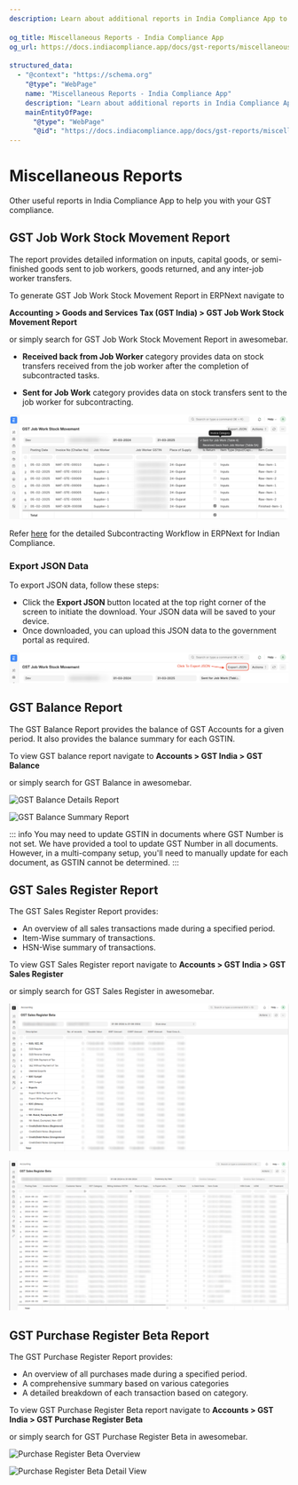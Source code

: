 ```yaml
---
description: Learn about additional reports in India Compliance App to help you with your GST compliance.

og_title: Miscellaneous Reports - India Compliance App
og_url: https://docs.indiacompliance.app/docs/gst-reports/miscellaneous_reports

structured_data:
  - "@context": "https://schema.org"
    "@type": "WebPage"
    name: "Miscellaneous Reports - India Compliance App"
    description: "Learn about additional reports in India Compliance App to help you with your GST compliance."
    mainEntityOfPage:
      "@type": "WebPage"
      "@id": "https://docs.indiacompliance.app/docs/gst-reports/miscellaneous_reports"
---
```


# Miscellaneous Reports

Other useful reports in India Compliance App to help you with your GST
compliance.

## GST Job Work Stock Movement Report

The report provides detailed information on inputs, capital goods, or
semi-finished goods sent to job workers, goods returned, and any inter-job
worker transfers.

To generate GST Job Work Stock Movement Report in ERPNext navigate to

**Accounting > Goods and Services Tax (GST India) > GST Job Work Stock Movement
Report**

or simply search for GST Job Work Stock Movement Report in awesomebar.

- **Received back from Job Worker** category provides data on stock transfers
  received from the job worker after the completion of subcontracted tasks.

- **Sent for Job Work** category provides data on stock transfers sent to the
  job worker for subcontracting.

![GST Job Work Stock Movement Report](./assets/gst_job_work_stock_movement_report.png)

Refer [here](https://docs.indiacompliance.app/blog/posts/post5) for the detailed Subcontracting Workflow in ERPNext for Indian Compliance.

### Export JSON Data

To export JSON data, follow these steps:

- Click the **Export JSON** button located at the top right corner of the screen to initiate the download.
 Your JSON data will be saved to your device.
- Once downloaded, you can upload this JSON data to the government portal as required.

![GST Job Work Stock Movement Report Export](./assets/gst_jobwork_stock_movement_export.png)

## GST Balance Report

The GST Balance Report provides the balance of GST Accounts for a given period.
It also provides the balance summary for each GSTIN.

To view GST balance report navigate to **Accounts > GST India > GST Balance**

or simply search for GST Balance in awesomebar.

![GST Balance Details Report](./assets/gst_balance_details_report.png)

![GST Balance Summary Report](./assets/gst_balance_summary_report.png)

::: info
You may need to update GSTIN in documents where GST Number is not set.
We have provided a tool to update GST Number in all documents. However, in a
multi-company setup, you'll need to manually update for each document, as GSTIN
cannot be determined.
:::

## GST Sales Register Report

The GST Sales Register Report provides:

- An overview of all sales transactions made during a specified period.
- Item-Wise summary of transactions.
- HSN-Wise summary of transactions.

To view GST Sales Register report navigate to **Accounts > GST India > GST
Sales Register**

or simply search for GST Sales Register in awesomebar.

![Sales Register Overview](./assets/sales_register_overview.png)

![Sales Register Detail View](./assets/sales_register_detail_view.png)

## GST Purchase Register Beta Report

The GST Purchase Register Report provides:

- An overview of all purchases made during a specified period.
- A comprehensive summary based on various categories
- A detailed breakdown of each transaction based on category.

To view GST Purchase Register Beta report navigate to **Accounts > GST India >
GST Purchase Register Beta**

or simply search for GST Purchase Register Beta in awesomebar.

![Purchase Register Beta Overview](./assets/purchase_register_beta_overview.png)

![Purchase Register Beta Detail View](./assets/purchase_register_beta_detail_view.png)
